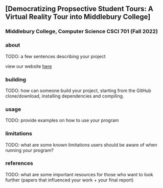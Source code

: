 ## [Democratizing Propsective Student Tours: A Virtual Reality Tour into Middlebury College]
### Middlebury College, Computer Science CSCI 701 (Fall 2022)

### about
TODO: a few sentences describing your project

view our website [here]()

### building
TODO: how can someone build your project, starting from the GitHub clone/download, installing dependencies and compiling.

### usage
TODO: provide examples on how to use your program

### limitations
TODO: what are some known limitations users should be aware of when running your program?

### references
TODO: what are some important resources for those who want to look further (papers that influenced your work + your final report)
